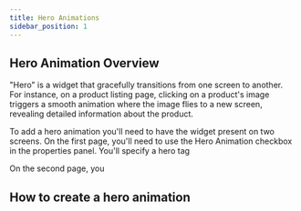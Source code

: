 ```yaml
---
title: Hero Animations
sidebar_position: 1
---
```


## Hero Animation Overview

"Hero" is a widget that gracefully transitions from one screen to another. For instance, on a product listing page, clicking on a product's image triggers a smooth animation where the image flies to a new screen, revealing detailed information about the product.

To add a hero animation you'll need to have the widget present on two screens. On the first page, you'll need to use the Hero Animation checkbox in the properties panel. You'll specify a hero tag 

On the second page, you

<!-- Add diagram explaining hero animation -->

## How to create a hero animation

<!-- Add arcade -->